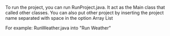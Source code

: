 To run the project, you can run RunProject.java. It act as the Main class that called other classes. You can also put other project by inserting the project name separated with space in the option Array List

For example: RunWeather.java into "Run Weather"